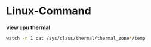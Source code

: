 # Linux-Command
**view cpu thermal**
```bash
watch -n 1 cat /sys/class/thermal/thermal_zone*/temp
```
